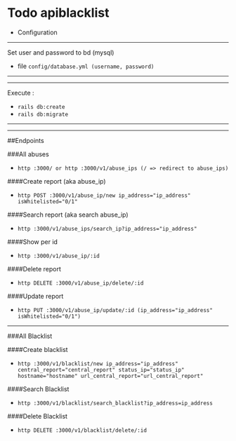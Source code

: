 # Todo apiblacklist

- Configuration 

***

Set user and password to bd (mysql)
- file `config/database.yml (username, password)`

***

***

Execute : 
- `rails db:create`
- `rails db:migrate`

***

***

##Endpoints

###All abuses
* `http :3000/ or http :3000/v1/abuse_ips (/ => redirect to abuse_ips)`

####Create report (aka abuse_ip)
* `http POST :3000/v1/abuse_ip/new ip_address="ip_address" isWhitelisted="0/1"`  

####Search report (aka search abuse_ip)
* `http :3000/v1/abuse_ips/search_ip?ip_address="ip_address"`

####Show per id
* `http :3000/v1/abuse_ip/:id`

####Delete report
* `http DELETE :3000/v1/abuse_ip/delete/:id`

####Update report
* `http PUT :3000/v1/abuse_ip/update/:id (ip_address="ip_address" isWhitelisted="0/1")`

***

###All Blacklist

####Create blacklist
* `http :3000/v1/blacklist/new ip_address="ip_address" central_report="central_report" status_ip="status_ip" hostname="hostname" url_central_report="url_central_report"`

####Search Blacklist
* `http :3000/v1/blacklist/search_blacklist?ip_address=ip_address`

####Delete Blacklist
* `http DELETE :3000/v1/blacklist/delete/:id`